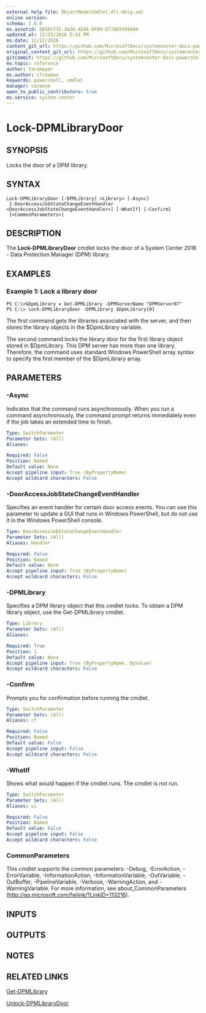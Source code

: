 ```yaml
---
external help file: ObjectModelCmdlet.dll-Help.xml
online version: 
schema: 2.0.0
ms.assetid: EB36CF35-3A3A-4EA6-8FB0-077AE9399A94
updated_at: 12/22/2016 5:54 PM
ms.date: 12/22/2016
content_git_url: https://github.com/MicrosoftDocs/systemcenter-docs-powershell/blob/master/systemcenter-cmdlets/SystemCenter2016/DataProtectionManager/vlatest/Lock-DPMLibraryDoor.md
original_content_git_url: https://github.com/MicrosoftDocs/systemcenter-docs-powershell/blob/master/systemcenter-cmdlets/SystemCenter2016/DataProtectionManager/vlatest/Lock-DPMLibraryDoor.md
gitcommit: https://github.com/MicrosoftDocs/systemcenter-docs-powershell/blob/17c3a51bd892aad46c731d9f381f0704b4815004/systemcenter-cmdlets/SystemCenter2016/DataProtectionManager/vlatest/Lock-DPMLibraryDoor.md
ms.topic: reference
author: tarameyer
ms.author: cfreeman
keywords: powershell, cmdlet
manager: carmonm
open_to_public_contributors: true
ms.service: system-center
---
```


# Lock-DPMLibraryDoor

## SYNOPSIS
Locks the door of a DPM library.

## SYNTAX

```
Lock-DPMLibraryDoor [-DPMLibrary] <Library> [-Async]
 [-DoorAccessJobStateChangeEventHandler <DoorAccessJobStateChangeEventHandler>] [-WhatIf] [-Confirm]
 [<CommonParameters>]
```

## DESCRIPTION
The **Lock-DPMLibraryDoor** cmdlet locks the door of a System Center 2016 - Data Protection Manager (DPM) library.

## EXAMPLES

### Example 1: Lock a library door
```
PS C:\>$DpmLibrary = Get-DPMLibrary -DPMServerName "DPMServer07"
PS C:\> Lock-DPMLibraryDoor -DPMLibrary $DpmLibrary[0]
```

The first command gets the libraries associated with the server, and then stores the library objects in the $DpmLibrary variable.

The second command locks the library door for the first library object stored in $DpmLibrary.
This DPM server has more than one library.
Therefore, the command uses standard Windows PowerShell array syntax to specify the first member of the $DpmLibrary array.

## PARAMETERS

### -Async
Indicates that the command runs asynchronously.
When you run a command asynchronously, the command prompt returns immediately even if the job takes an extended time to finish.

```yaml
Type: SwitchParameter
Parameter Sets: (All)
Aliases: 

Required: False
Position: Named
Default value: None
Accept pipeline input: True (ByPropertyName)
Accept wildcard characters: False
```

### -DoorAccessJobStateChangeEventHandler
Specifies an event handler for certain door access events.
You can use this parameter to update a GUI that runs in Windows PowerShell, but do not use it in the Windows PowerShell console.

```yaml
Type: DoorAccessJobStateChangeEventHandler
Parameter Sets: (All)
Aliases: Handler

Required: False
Position: Named
Default value: None
Accept pipeline input: True (ByPropertyName)
Accept wildcard characters: False
```

### -DPMLibrary
Specifies a DPM library object that this cmdlet locks.
To obtain a DPM library object, use the Get-DPMLibrary cmdlet.

```yaml
Type: Library
Parameter Sets: (All)
Aliases: 

Required: True
Position: 1
Default value: None
Accept pipeline input: True (ByPropertyName, ByValue)
Accept wildcard characters: False
```

### -Confirm
Prompts you for confirmation before running the cmdlet.

```yaml
Type: SwitchParameter
Parameter Sets: (All)
Aliases: cf

Required: False
Position: Named
Default value: False
Accept pipeline input: False
Accept wildcard characters: False
```

### -WhatIf
Shows what would happen if the cmdlet runs.
The cmdlet is not run.

```yaml
Type: SwitchParameter
Parameter Sets: (All)
Aliases: wi

Required: False
Position: Named
Default value: False
Accept pipeline input: False
Accept wildcard characters: False
```

### CommonParameters
This cmdlet supports the common parameters: -Debug, -ErrorAction, -ErrorVariable, -InformationAction, -InformationVariable, -OutVariable, -OutBuffer, -PipelineVariable, -Verbose, -WarningAction, and -WarningVariable. For more information, see about_CommonParameters (http://go.microsoft.com/fwlink/?LinkID=113216).

## INPUTS

## OUTPUTS

## NOTES

## RELATED LINKS

[Get-DPMLibrary](xref:SystemCenter2016/DataProtectionManager/vlatest/Get-DPMLibrary.md)

[Unlock-DPMLibraryDoor](xref:SystemCenter2016/DataProtectionManager/vlatest/Unlock-DPMLibraryDoor.md)


